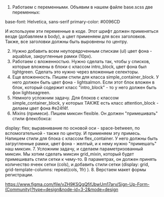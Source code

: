 1. Работаем с переменными. Объявим в нашем файле base.scss две переменных:

base-font: Helvetica, sans-serif
primary-color: #0096CD

И используем эти переменные в коде. Этот шрифт должен применяться везде (добавляем в body), а цвет применяем для всех заголовков. Также, все заголовки должны быть выровнены по центру. 

2. Нужно добавить всем неупорядоченным спискам (ul) цвет фона - aquablue, закругленные рамки (10px). 
3. Работаем с вложенностью. Нужно сделать так, чтобы у списков, которые вложены в блоки с классом intro_block, цвет фона был lightgreen. Сделать это нужно через вложенные селекторы. 
4. Еще вложенность. Пишем стили для класса simple_container_block. У него должен быть цвет фона - lightsalmon. Если этот блок вложен в блок, который содержит класс "intro_block" - то у него должен быть фон lightseagreen. 
5. Немного усложним задачу. Для блоков с классом simple_container_block, у которых ТАКЖЕ есть класс attention_block - делаем цвет фона #e24f4f. 
6. Mixins (примеси). Пишем миксин flexible. Он должен "примешивать" стили флексбокса:

display: flex;
выравнивание по основой оси - space-between, по вспомогательной - также по центру.
И применяем эту примесь. Напишем стили для блока с классом flex_container. У него должны быть загругленные рамки, цвет фона - желтый, и к нему нужно "примешать" наш миксин. 
7. Усложним задачу, и сделаем параметризованный миксин. Мы хотим сделать миксин grid_mixin, который будет примешивать стили сетки к чему-то. В параметрах, он должен принять количество ячеек сетки (cols), и добавить стили сетки (display: grid, grid-template-columns: repeat(cols, 1fr) ). 
8. Верстаем макет формы регистрации.

https://www.figma.com/file/vZH9KSQgQfifJbwUm17arv/Sign-Up-Form-(Community)?type=design&node-id=3-2&mode=design